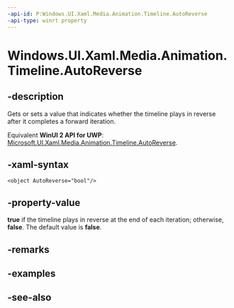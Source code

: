 ```yaml
---
-api-id: P:Windows.UI.Xaml.Media.Animation.Timeline.AutoReverse
-api-type: winrt property
---
```


<!-- Property syntax
public bool AutoReverse { get;  set; }
-->

# Windows.UI.Xaml.Media.Animation.Timeline.AutoReverse

## -description
Gets or sets a value that indicates whether the timeline plays in reverse after it completes a forward iteration.

Equivalent **WinUI 2 API for UWP**: [Microsoft.UI.Xaml.Media.Animation.Timeline.AutoReverse](/windows/winui/api/microsoft.ui.xaml.media.animation.timeline.autoreverse).

## -xaml-syntax
```xaml
<object AutoReverse="bool"/>
```


## -property-value
**true** if the timeline plays in reverse at the end of each iteration; otherwise, **false**. The default value is **false**.

## -remarks

## -examples

## -see-also
